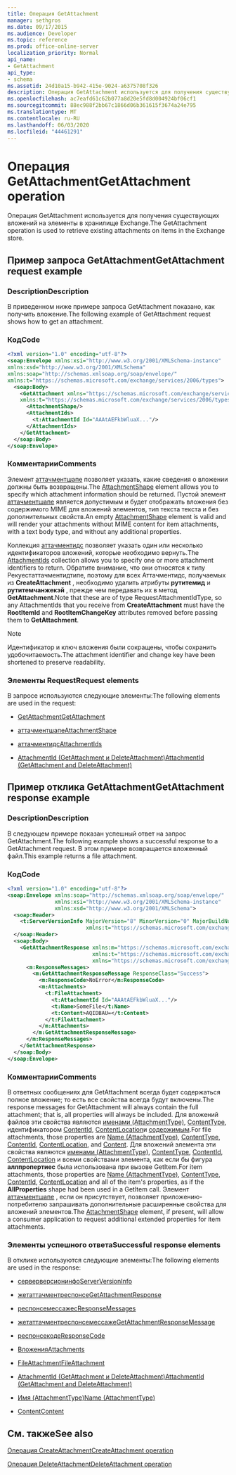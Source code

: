 ```yaml
---
title: Операция GetAttachment
manager: sethgros
ms.date: 09/17/2015
ms.audience: Developer
ms.topic: reference
ms.prod: office-online-server
localization_priority: Normal
api_name:
- GetAttachment
api_type:
- schema
ms.assetid: 24d10a15-b942-415e-9024-a6375708f326
description: Операция GetAttachment используется для получения существующих вложений на элементы в хранилище Exchange.
ms.openlocfilehash: ac7eafd61c62b077a8d20e5fd8d004924bf06cf1
ms.sourcegitcommit: 88ec988f2bb67c1866d06b361615f3674a24e795
ms.translationtype: MT
ms.contentlocale: ru-RU
ms.lasthandoff: 06/03/2020
ms.locfileid: "44461291"
---
```

# <a name="getattachment-operation"></a><span data-ttu-id="0ee04-103">Операция GetAttachment</span><span class="sxs-lookup"><span data-stu-id="0ee04-103">GetAttachment operation</span></span>

<span data-ttu-id="0ee04-104">Операция GetAttachment используется для получения существующих вложений на элементы в хранилище Exchange.</span><span class="sxs-lookup"><span data-stu-id="0ee04-104">The GetAttachment operation is used to retrieve existing attachments on items in the Exchange store.</span></span>
  
## <a name="getattachment-request-example"></a><span data-ttu-id="0ee04-105">Пример запроса GetAttachment</span><span class="sxs-lookup"><span data-stu-id="0ee04-105">GetAttachment request example</span></span>

### <a name="description"></a><span data-ttu-id="0ee04-106">Description</span><span class="sxs-lookup"><span data-stu-id="0ee04-106">Description</span></span>

<span data-ttu-id="0ee04-107">В приведенном ниже примере запроса GetAttachment показано, как получить вложение.</span><span class="sxs-lookup"><span data-stu-id="0ee04-107">The following example of GetAttachment request shows how to get an attachment.</span></span>
  
### <a name="code"></a><span data-ttu-id="0ee04-108">Код</span><span class="sxs-lookup"><span data-stu-id="0ee04-108">Code</span></span>

```XML
<?xml version="1.0" encoding="utf-8"?>
<soap:Envelope xmlns:xsi="http://www.w3.org/2001/XMLSchema-instance"
xmlns:xsd="http://www.w3.org/2001/XMLSchema"
xmlns:soap="http://schemas.xmlsoap.org/soap/envelope/"
xmlns:t="https://schemas.microsoft.com/exchange/services/2006/types">
  <soap:Body>
    <GetAttachment xmlns="https://schemas.microsoft.com/exchange/services/2006/messages"
    xmlns:t="https://schemas.microsoft.com/exchange/services/2006/types">
      <AttachmentShape/>
      <AttachmentIds>
        <t:AttachmentId Id="AAAtAEFkbWluaX..."/>
      </AttachmentIds>
    </GetAttachment>
  </soap:Body>
</soap:Envelope>
```

### <a name="comments"></a><span data-ttu-id="0ee04-109">Комментарии</span><span class="sxs-lookup"><span data-stu-id="0ee04-109">Comments</span></span>

<span data-ttu-id="0ee04-110">Элемент [аттачментшапе](attachmentshape.md) позволяет указать, какие сведения о вложении должны быть возвращены.</span><span class="sxs-lookup"><span data-stu-id="0ee04-110">The [AttachmentShape](attachmentshape.md) element allows you to specify which attachment information should be returned.</span></span> <span data-ttu-id="0ee04-111">Пустой элемент [аттачментшапе](attachmentshape.md) является допустимым и будет отображать вложения без содержимого MIME для вложений элементов, тип текста текста и без дополнительных свойств.</span><span class="sxs-lookup"><span data-stu-id="0ee04-111">An empty [AttachmentShape](attachmentshape.md) element is valid and will render your attachments without MIME content for item attachments, with a text body type, and without any additional properties.</span></span> 
  
<span data-ttu-id="0ee04-112">Коллекция [аттачментидс](attachmentids.md) позволяет указать один или несколько идентификаторов вложений, которые необходимо вернуть.</span><span class="sxs-lookup"><span data-stu-id="0ee04-112">The [AttachmentIds](attachmentids.md) collection allows you to specify one or more attachment identifiers to return.</span></span> <span data-ttu-id="0ee04-113">Обратите внимание, что они относятся к типу Рекуестаттачментидтипе, поэтому для всех Аттачментидс, получаемых из **CreateAttachment** , необходимо удалить атрибуты **рутитемид** и **рутитемчанжекэй** , прежде чем передавать их в метод **GetAttachment**.</span><span class="sxs-lookup"><span data-stu-id="0ee04-113">Note that these are of type RequestAttachmentIdType, so any AttachmentIds that you receive from **CreateAttachment** must have the **RootItemId** and **RootItemChangeKey** attributes removed before passing them to **GetAttachment**.</span></span>
  
> [!NOTE]
> <span data-ttu-id="0ee04-114">Идентификатор и ключ вложения были сокращены, чтобы сохранить удобочитаемость.</span><span class="sxs-lookup"><span data-stu-id="0ee04-114">The attachment identifier and change key have been shortened to preserve readability.</span></span> 
  
### <a name="request-elements"></a><span data-ttu-id="0ee04-115">Элементы Request</span><span class="sxs-lookup"><span data-stu-id="0ee04-115">Request elements</span></span>

<span data-ttu-id="0ee04-116">В запросе используются следующие элементы:</span><span class="sxs-lookup"><span data-stu-id="0ee04-116">The following elements are used in the request:</span></span>
  
- [<span data-ttu-id="0ee04-117">GetAttachment</span><span class="sxs-lookup"><span data-stu-id="0ee04-117">GetAttachment</span></span>](getattachment.md)
    
- [<span data-ttu-id="0ee04-118">аттачментшапе</span><span class="sxs-lookup"><span data-stu-id="0ee04-118">AttachmentShape</span></span>](attachmentshape.md)
    
- [<span data-ttu-id="0ee04-119">аттачментидс</span><span class="sxs-lookup"><span data-stu-id="0ee04-119">AttachmentIds</span></span>](attachmentids.md)
    
- [<span data-ttu-id="0ee04-120">AttachmentId (GetAttachment и DeleteAttachment)</span><span class="sxs-lookup"><span data-stu-id="0ee04-120">AttachmentId (GetAttachment and DeleteAttachment)</span></span>](attachmentid-getattachment-and-deleteattachment.md)
    
## <a name="getattachment-response-example"></a><span data-ttu-id="0ee04-121">Пример отклика GetAttachment</span><span class="sxs-lookup"><span data-stu-id="0ee04-121">GetAttachment response example</span></span>

### <a name="description"></a><span data-ttu-id="0ee04-122">Description</span><span class="sxs-lookup"><span data-stu-id="0ee04-122">Description</span></span>

<span data-ttu-id="0ee04-123">В следующем примере показан успешный ответ на запрос GetAttachment.</span><span class="sxs-lookup"><span data-stu-id="0ee04-123">The following example shows a successful response to a GetAttachment request.</span></span> <span data-ttu-id="0ee04-124">В этом примере возвращается вложенный файл.</span><span class="sxs-lookup"><span data-stu-id="0ee04-124">This example returns a file attachment.</span></span>
  
### <a name="code"></a><span data-ttu-id="0ee04-125">Код</span><span class="sxs-lookup"><span data-stu-id="0ee04-125">Code</span></span>

```XML
<?xml version="1.0" encoding="utf-8"?>
<soap:Envelope xmlns:soap="http://schemas.xmlsoap.org/soap/envelope/" 
               xmlns:xsi="http://www.w3.org/2001/XMLSchema-instance" 
               xmlns:xsd="http://www.w3.org/2001/XMLSchema">
  <soap:Header>
    <t:ServerVersionInfo MajorVersion="8" MinorVersion="0" MajorBuildNumber="662" MinorBuildNumber="0" 
                         xmlns:t="https://schemas.microsoft.com/exchange/services/2006/types"/>
  </soap:Header>
  <soap:Body>
    <GetAttachmentResponse xmlns:m="https://schemas.microsoft.com/exchange/services/2006/messages" 
                           xmlns:t="https://schemas.microsoft.com/exchange/services/2006/types" 
                           xmlns="https://schemas.microsoft.com/exchange/services/2006/messages">
      <m:ResponseMessages>
        <m:GetAttachmentResponseMessage ResponseClass="Success">
          <m:ResponseCode>NoError</m:ResponseCode>
          <m:Attachments>
            <t:FileAttachment>
              <t:AttachmentId Id="AAAtAEFkbWluaX..."/>
              <t:Name>SomeFile</t:Name>
              <t:Content>AQIDBAU=</t:Content>
            </t:FileAttachment>
          </m:Attachments>
        </m:GetAttachmentResponseMessage>
      </m:ResponseMessages>
    </GetAttachmentResponse>
  </soap:Body>
</soap:Envelope>
```

### <a name="comments"></a><span data-ttu-id="0ee04-126">Комментарии</span><span class="sxs-lookup"><span data-stu-id="0ee04-126">Comments</span></span>

<span data-ttu-id="0ee04-127">В ответных сообщениях для GetAttachment всегда будет содержаться полное вложение; то есть все свойства всегда будут включены.</span><span class="sxs-lookup"><span data-stu-id="0ee04-127">The response messages for GetAttachment will always contain the full attachment; that is, all properties will always be included.</span></span> <span data-ttu-id="0ee04-128">Для вложений файлов эти свойства являются [именами (AttachmentType)](name-attachmenttype.md), [ContentType](contenttype.md), идентификатором [ContentId](contentid.md), [ContentLocation](contentlocation.md)и [содержимым](content.md).</span><span class="sxs-lookup"><span data-stu-id="0ee04-128">For file attachments, those properties are [Name (AttachmentType)](name-attachmenttype.md), [ContentType](contenttype.md), [ContentId](contentid.md), [ContentLocation](contentlocation.md), and [Content](content.md).</span></span> <span data-ttu-id="0ee04-129">Для вложений элемента эти свойства являются [именами (AttachmentType)](name-attachmenttype.md), [ContentType](contenttype.md), [ContentId](contentid.md), [ContentLocation](contentlocation.md) и всеми свойствами элемента, как если бы фигура **аллпропертиес** была использована при вызове GetItem.</span><span class="sxs-lookup"><span data-stu-id="0ee04-129">For item attachments, those properties are [Name (AttachmentType)](name-attachmenttype.md), [ContentType](contenttype.md), [ContentId](contentid.md), [ContentLocation](contentlocation.md) and all of the item's properties, as if the **AllProperties** shape had been used in a GetItem call.</span></span> <span data-ttu-id="0ee04-130">Элемент [аттачментшапе](attachmentshape.md) , если он присутствует, позволяет приложению-потребителю запрашивать дополнительные расширенные свойства для вложений элементов.</span><span class="sxs-lookup"><span data-stu-id="0ee04-130">The [AttachmentShape](attachmentshape.md) element, if present, will allow a consumer application to request additional extended properties for item attachments.</span></span> 
  
### <a name="successful-response-elements"></a><span data-ttu-id="0ee04-131">Элементы успешного ответа</span><span class="sxs-lookup"><span data-stu-id="0ee04-131">Successful response elements</span></span>

<span data-ttu-id="0ee04-132">В отклике используются следующие элементы:</span><span class="sxs-lookup"><span data-stu-id="0ee04-132">The following elements are used in the response:</span></span>
  
- [<span data-ttu-id="0ee04-133">серверверсионинфо</span><span class="sxs-lookup"><span data-stu-id="0ee04-133">ServerVersionInfo</span></span>](serverversioninfo.md)
    
- [<span data-ttu-id="0ee04-134">жетаттачментреспонсе</span><span class="sxs-lookup"><span data-stu-id="0ee04-134">GetAttachmentResponse</span></span>](getattachmentresponse.md)
    
- [<span data-ttu-id="0ee04-135">респонсемессажес</span><span class="sxs-lookup"><span data-stu-id="0ee04-135">ResponseMessages</span></span>](responsemessages.md)
    
- [<span data-ttu-id="0ee04-136">жетаттачментреспонсемессаже</span><span class="sxs-lookup"><span data-stu-id="0ee04-136">GetAttachmentResponseMessage</span></span>](getattachmentresponsemessage.md)
    
- [<span data-ttu-id="0ee04-137">респонсекоде</span><span class="sxs-lookup"><span data-stu-id="0ee04-137">ResponseCode</span></span>](responsecode.md)
    
- [<span data-ttu-id="0ee04-138">Вложения</span><span class="sxs-lookup"><span data-stu-id="0ee04-138">Attachments</span></span>](attachments-ex15websvcsotherref.md)
    
- [<span data-ttu-id="0ee04-139">FileAttachment</span><span class="sxs-lookup"><span data-stu-id="0ee04-139">FileAttachment</span></span>](fileattachment.md)
    
- [<span data-ttu-id="0ee04-140">AttachmentId (GetAttachment и DeleteAttachment)</span><span class="sxs-lookup"><span data-stu-id="0ee04-140">AttachmentId (GetAttachment and DeleteAttachment)</span></span>](attachmentid-getattachment-and-deleteattachment.md)
    
- [<span data-ttu-id="0ee04-141">Имя (AttachmentType)</span><span class="sxs-lookup"><span data-stu-id="0ee04-141">Name (AttachmentType)</span></span>](name-attachmenttype.md)
    
- [<span data-ttu-id="0ee04-142">Content</span><span class="sxs-lookup"><span data-stu-id="0ee04-142">Content</span></span>](content.md)
    
## <a name="see-also"></a><span data-ttu-id="0ee04-143">См. также</span><span class="sxs-lookup"><span data-stu-id="0ee04-143">See also</span></span>



[<span data-ttu-id="0ee04-144">Операция CreateAttachment</span><span class="sxs-lookup"><span data-stu-id="0ee04-144">CreateAttachment operation</span></span>](createattachment-operation.md)
  
[<span data-ttu-id="0ee04-145">Операция DeleteAttachment</span><span class="sxs-lookup"><span data-stu-id="0ee04-145">DeleteAttachment operation</span></span>](deleteattachment-operation.md)

